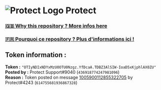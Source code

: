 # ![Protect Logo](https://i.imgur.com/5ovpCPg.png) Protect

### [🇬🇧 Why this repository ? More infos here](https://github.com/protect-github-bot/token-reset/blob/main/README.md)

### [🇫🇷 Pourquoi ce repository ? Plus d'informations ici !](https://github.com/protect-github-bot/token-reset/blob/main/FR_README.md)

## Token information :
**Token :** `"OTIyNDIxNDYxMzU0OTU0Nzgz.YfDcaA.TDBZ3AlSIW-IoaD5xKjphlAX0ZU"`\
**Posted by :** Protect Support#9040 (`436918774247981096`)\
**Reason :** Token posted on message [1005900112855322705](https://discord.com/channels/835179952500113459/881108454226399292/1005900112855322705) by Protect#4243 (`614755681936867328`)
